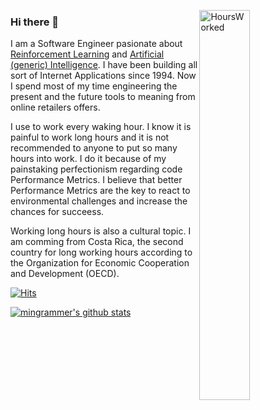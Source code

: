 [<img alt="HoursWorked" width="40%" align="right" src="https://news.co.cr/wp-content/uploads/2017/02/HoursWorked.png"/>](https://news.co.cr/wp-content/uploads/2017/02/HoursWorked.png)

### Hi there 👋

I am a Software Engineer pasionate about [Reinforcement Learning](https://en.wikipedia.org/wiki/Reinforcement_learning) and 
[Artificial (generic) Intelligence](https://en.wikipedia.org/wiki/Artificial_general_intelligence). I have been building all sort of Internet Applications since 1994. Now I spend most of my time engineering the present and the future tools to meaning from online retailers offers. 

I use to work every waking hour. I know it is painful to work long hours and it is not recommended to anyone to put so many hours into work. I do it because 
of my painstaking perfectionism regarding code Performance Metrics. I believe that better Performance Metrics are the key to react to environmental challenges and increase the chances for succeess. 

Working long hours is also a cultural topic. I am comming from Costa Rica, the second country for long working hours according to the Organization for Economic Cooperation and Development (OECD).

<!--
**crgz/crgz** is a ✨ _special_ ✨ repository because its `README.md` (this file) appears on your GitHub profile.

Here are some ideas to get you started:

- 🔭 I’m currently working on ...
- 🌱 I’m currently learning ...
- 👯 I’m looking to collaborate on ...
- 🤔 I’m looking for help with ...
- 💬 Ask me about ...
- 📫 How to reach me: ...
- 😄 Pronouns: ...
- ⚡ Fun fact: ...
-->

[![Hits](https://hits.seeyoufarm.com/api/count/incr/badge.svg?url=https%3A%2F%2Fgithub.com%2Fmingrammer)](https://hits.seeyoufarm.com)

[![mingrammer's github stats](https://github-readme-stats.vercel.app/api?username=crgz&count_private=true&show_icons=true)](https://github.com/anuraghazra/github-readme-stats)
